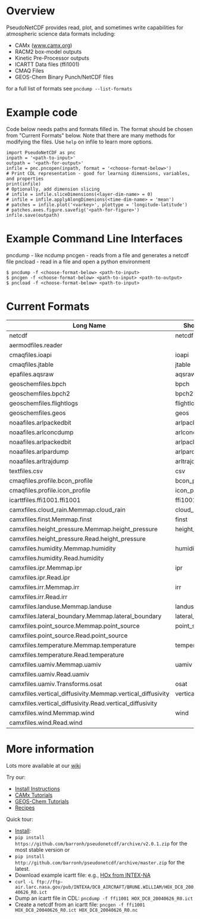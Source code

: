 # Overview

PseudoNetCDF provides read, plot, and sometimes write capabilities for atmospheric science data formats including:

* CAMx (www.camx.org)
* RACM2 box-model outputs
* Kinetic Pre-Processor outputs
* ICARTT Data files (ffi1001)
* CMAQ Files
* GEOS-Chem Binary Punch/NetCDF files

for a full list of formats see `pncdump --list-formats`

# Example code

Code below needs paths and formats filled in. The format should be chosen from "Current Formats" below.
Note that there are many methods for modifying the files. Use `help` on infile to learn more options.

```
import PseudoNetCDF as pnc
inpath = '<path-to-input>'
outpath = '<path-for-output>'
infile = pnc.pncopen(inpath, format = '<choose-format-below>')
# Print CDL representation - good for learning dimensions, variables, and properties
print(infile)
# Optionally, add dimension slicing
# infile = infile.sliceDimensions(<layer-dim-name> = 0)
# infile = infile.applyAlongDimenions(<time-dim-name> = 'mean')
# patches = infile.plot('<varkey>', plottype = 'longitude-latitude')
# patches.axes.figure.savefig('<path-for-figure>')
infile.save(outpath)
```

# Example Command Line Interfaces

pncdump - like ncdump
pncgen - reads from a file and generates a netcdf file
pncload - read in a file and open a python environment

```
$ pncdump -f <choose-format-below> <path-to-input>
$ pncgen -f <choose-format-below> <path-to-input> <path-to-output>
$ pncload -f <choose-format-below> <path-to-input>
```

# Current Formats

| Long Name | Short Name |
| ----------- | --------- |
| netcdf | netcdf |
| aermodfiles.reader | |
| cmaqfiles.ioapi | ioapi |
| cmaqfiles.jtable | jtable |
| epafiles.aqsraw | aqsraw |
| geoschemfiles.bpch | bpch |
| geoschemfiles.bpch2 | bpch2 |
| geoschemfiles.flightlogs | flightlogs |
| geoschemfiles.geos | geos |
| noaafiles.arlpackedbit | arlpackedbit |
| noaafiles.arlconcdump | arlconcdump |
| noaafiles.arlpackedbit | arlpackedbit |
| noaafiles.arlpardump | arlpardump |
| noaafiles.arltrajdump | arltrajdump |
| textfiles.csv | csv |
| cmaqfiles.profile.bcon_profile | bcon_profile |
| cmaqfiles.profile.icon_profile | icon_profile |
| icarttfiles.ffi1001.ffi1001 | ffi1001 |
| camxfiles.cloud_rain.Memmap.cloud_rain | cloud_rain |
| camxfiles.finst.Memmap.finst | finst |
| camxfiles.height_pressure.Memmap.height_pressure | height_pressure |
| camxfiles.height_pressure.Read.height_pressure | |
| camxfiles.humidity.Memmap.humidity | humidity |
| camxfiles.humidity.Read.humidity | |
| camxfiles.ipr.Memmap.ipr | ipr |
| camxfiles.ipr.Read.ipr | |
| camxfiles.irr.Memmap.irr | irr |
| camxfiles.irr.Read.irr | |
| camxfiles.landuse.Memmap.landuse | landuse |
| camxfiles.lateral_boundary.Memmap.lateral_boundary | lateral_boundary |
| camxfiles.point_source.Memmap.point_source | point_source |
| camxfiles.point_source.Read.point_source | |
| camxfiles.temperature.Memmap.temperature | temperature |
| camxfiles.temperature.Read.temperature | |
| camxfiles.uamiv.Memmap.uamiv | uamiv |
| camxfiles.uamiv.Read.uamiv | |
| camxfiles.uamiv.Transforms.osat | osat |
| camxfiles.vertical_diffusivity.Memmap.vertical_diffusivity | vertical_diffusivity |
| camxfiles.vertical_diffusivity.Read.vertical_diffusivity | |
| camxfiles.wind.Memmap.wind | wind |
| camxfiles.wind.Read.wind | |

# More information

Lots more available at our [wiki ](http://github.com/barronh/pseudonetcdf/wiki)

Try our:
  * [Install Instructions](http://github.com/barronh/pseudonetcdf/wiki/Install-Instructions)
  * [CAMx Tutorials](http://github.com/barronh/pseudonetcdf/wiki/CAMx-Tutorials)
  * [GEOS-Chem Tutorials](http://github.com/barronh/pseudonetcdf/wiki/GC-Tutorials)
  * [Recipes](Recipes)


Quick tour:
 * [Install](http://github.com/barronh/pseudonetcdf/wiki/Install-Instructions.md):
  * `pip install https://github.com/barronh/pseudonetcdf/archive/v2.0.1.zip` for the most stable version or 
  * `pip install http://github.com/barronh/pseudonetcdf/archive/master.zip` for the latest.
 * Download example icartt file: e.g., [HOx from INTEX-NA](http://www-air.larc.nasa.gov/cgi-bin/enzFile?c16141B08DF7F1ACFBAD5C83F9313E20C792f7075622d6169722f4152435441532f4443385f41495243524146542f4252554e452e57494c4c49414d2f484f785f4443385f32303038303632365f52312e696374)
  * `curl -L ftp://ftp-air.larc.nasa.gov/pub/INTEXA/DC8_AIRCRAFT/BRUNE.WILLIAM/HOX_DC8_20040626_R0.ict`
 * Dump an icartt file in CDL: `pncdump -f ffi1001 HOX_DC8_20040626_R0.ict`
 * Create a netcdf from an icartt file: `pncgen -f ffi1001 HOX_DC8_20040626_R0.ict HOX_DC8_20040626_R0.nc`
